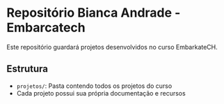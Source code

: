 # Repositório Bianca Andrade - Embarcatech

Este repositório guardará projetos desenvolvidos no curso EmbarkateCH.

## Estrutura

- `projetos/`: Pasta contendo todos os projetos do curso
- Cada projeto possui sua própria documentação e recursos
